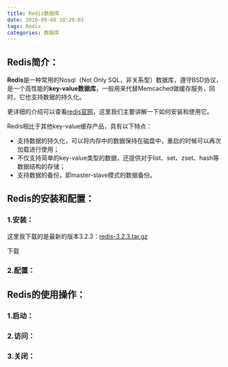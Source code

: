 ```yaml
---
title: Redis数据库
date: 2016-09-08 10:29:03
tags: Redis
categories: 数据库
---
```


## Redis简介：
**Redis**是一种常用的Nosql（Not Only SQL，非关系型）数据库，遵守BSD协议，是一个高性能的**key-value数据库**，一般用来代替Memcached做缓存服务，同时，它也支持数据的持久化。

更详细的介绍可以查看[redis官网](http://redis.io/)，这里我们主要讲解一下如何安装和使用它。

<!--more-->

Redis相比于其他key-value缓存产品，具有以下特点：

- 支持数据的持久化，可以将内存中的数据保持在磁盘中，重启的时候可以再次加载进行使用；
- 不仅支持简单的key-value类型的数据，还提供对于list、set、zset、hash等数据结构的存储；
- 支持数据的备份，即master-slave模式的数据备份。

## Redis的安装和配置：
### 1.安装：
这里我下载的是最新的版本3.2.3：[redis-3.2.3.tar.gz](http://download.redis.io/releases/redis-3.2.3.tar.gz)

下载

### 2.配置：



## Redis的使用操作：
### 1.启动：

### 2.访问：

### 3.关闭：